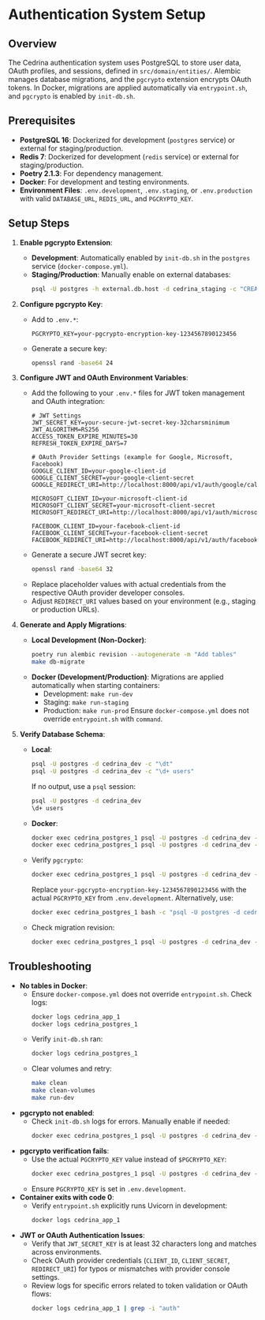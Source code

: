 # Authentication System Setup

## Overview
The Cedrina authentication system uses PostgreSQL to store user data, OAuth profiles, and sessions, defined in `src/domain/entities/`. Alembic manages database migrations, and the `pgcrypto` extension encrypts OAuth tokens. In Docker, migrations are applied automatically via `entrypoint.sh`, and `pgcrypto` is enabled by `init-db.sh`.

## Prerequisites
- **PostgreSQL 16**: Dockerized for development (`postgres` service) or external for staging/production.
- **Redis 7**: Dockerized for development (`redis` service) or external for staging/production.
- **Poetry 2.1.3**: For dependency management.
- **Docker**: For development and testing environments.
- **Environment Files**: `.env.development`, `.env.staging`, or `.env.production` with valid `DATABASE_URL`, `REDIS_URL`, and `PGCRYPTO_KEY`.

## Setup Steps

1. **Enable pgcrypto Extension**:
   - **Development**: Automatically enabled by `init-db.sh` in the `postgres` service (`docker-compose.yml`).
   - **Staging/Production**: Manually enable on external databases:
     ```bash
     psql -U postgres -h external.db.host -d cedrina_staging -c "CREATE EXTENSION IF NOT EXISTS pgcrypto;"
     ```

2. **Configure pgcrypto Key**:
   - Add to `.env.*`:
     ```plaintext
     PGCRYPTO_KEY=your-pgcrypto-encryption-key-1234567890123456
     ```
   - Generate a secure key:
     ```bash
     openssl rand -base64 24
     ```

3. **Configure JWT and OAuth Environment Variables**:
   - Add the following to your `.env.*` files for JWT token management and OAuth integration:
     ```plaintext
     # JWT Settings
     JWT_SECRET_KEY=your-secure-jwt-secret-key-32charsminimum
     JWT_ALGORITHM=RS256
     ACCESS_TOKEN_EXPIRE_MINUTES=30
     REFRESH_TOKEN_EXPIRE_DAYS=7
     
     # OAuth Provider Settings (example for Google, Microsoft, Facebook)
     GOOGLE_CLIENT_ID=your-google-client-id
     GOOGLE_CLIENT_SECRET=your-google-client-secret
     GOOGLE_REDIRECT_URI=http://localhost:8000/api/v1/auth/google/callback
     
     MICROSOFT_CLIENT_ID=your-microsoft-client-id
     MICROSOFT_CLIENT_SECRET=your-microsoft-client-secret
     MICROSOFT_REDIRECT_URI=http://localhost:8000/api/v1/auth/microsoft/callback
     
     FACEBOOK_CLIENT_ID=your-facebook-client-id
     FACEBOOK_CLIENT_SECRET=your-facebook-client-secret
     FACEBOOK_REDIRECT_URI=http://localhost:8000/api/v1/auth/facebook/callback
     ```
   - Generate a secure JWT secret key:
     ```bash
     openssl rand -base64 32
     ```
   - Replace placeholder values with actual credentials from the respective OAuth provider developer consoles.
   - Adjust `REDIRECT_URI` values based on your environment (e.g., staging or production URLs).

4. **Generate and Apply Migrations**:
   - **Local Development (Non-Docker)**:
     ```bash
     poetry run alembic revision --autogenerate -m "Add tables"
     make db-migrate
     ```
   - **Docker (Development/Production)**:
     Migrations are applied automatically when starting containers:
     - Development: `make run-dev`
     - Staging: `make run-staging`
     - Production: `make run-prod`
     Ensure `docker-compose.yml` does not override `entrypoint.sh` with `command`.

5. **Verify Database Schema**:
   - **Local**:
     ```bash
     psql -U postgres -d cedrina_dev -c "\dt"
     psql -U postgres -d cedrina_dev -c "\d+ users"
     ```
     If no output, use a `psql` session:
     ```bash
     psql -U postgres -d cedrina_dev
     \d+ users
     ```
   - **Docker**:
     ```bash
     docker exec cedrina_postgres_1 psql -U postgres -d cedrina_dev -c "\dt"
     docker exec cedrina_postgres_1 psql -U postgres -d cedrina_dev -c "\d+ users"
     ```
   - Verify `pgcrypto`:
     ```bash
     docker exec cedrina_postgres_1 psql -U postgres -d cedrina_dev -c "SELECT pgp_sym_encrypt('test_token', 'your-pgcrypto-encryption-key-1234567890123456') AS encrypted;"
     ```
     Replace `your-pgcrypto-encryption-key-1234567890123456` with the actual `PGCRYPTO_KEY` from `.env.development`. Alternatively, use:
     ```bash
     docker exec cedrina_postgres_1 bash -c "psql -U postgres -d cedrina_dev -c \"SELECT pgp_sym_encrypt('test_token', '$PGCRYPTO_KEY') AS encrypted;\""
     ```
   - Check migration revision:
     ```bash
     docker exec cedrina_postgres_1 psql -U postgres -d cedrina_dev -c "SELECT * FROM alembic_version;"
     ```

## Troubleshooting
- **No tables in Docker**:
  - Ensure `docker-compose.yml` does not override `entrypoint.sh`. Check logs:
    ```bash
    docker logs cedrina_app_1
    docker logs cedrina_postgres_1
    ```
  - Verify `init-db.sh` ran:
    ```bash
    docker logs cedrina_postgres_1
    ```
  - Clear volumes and retry:
    ```bash
    make clean
    make clean-volumes
    make run-dev
    ```
- **pgcrypto not enabled**:
  - Check `init-db.sh` logs for errors. Manually enable if needed:
    ```bash
    docker exec cedrina_postgres_1 psql -U postgres -d cedrina_dev -c "CREATE EXTENSION IF NOT EXISTS pgcrypto;"
    ```
- **pgcrypto verification fails**:
  - Use the actual `PGCRYPTO_KEY` value instead of `$PGCRYPTO_KEY`:
    ```bash
    docker exec cedrina_postgres_1 psql -U postgres -d cedrina_dev -c "SELECT pgp_sym_encrypt('test_token', 'your-pgcrypto-encryption-key-1234567890123456') AS encrypted;"
    ```
  - Ensure `PGCRYPTO_KEY` is set in `.env.development`.
- **Container exits with code 0**:
  - Verify `entrypoint.sh` explicitly runs Uvicorn in development:
    ```bash
    docker logs cedrina_app_1
    ```
- **JWT or OAuth Authentication Issues**:
  - Verify that `JWT_SECRET_KEY` is at least 32 characters long and matches across environments.
  - Check OAuth provider credentials (`CLIENT_ID`, `CLIENT_SECRET`, `REDIRECT_URI`) for typos or mismatches with provider console settings.
  - Review logs for specific errors related to token validation or OAuth flows:
    ```bash
    docker logs cedrina_app_1 | grep -i "auth"
    ```
